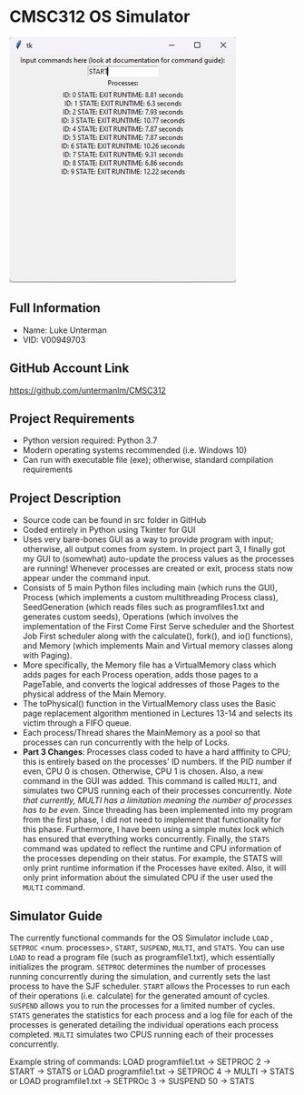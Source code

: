 # CMSC312 OS Simulator 

![simulatorgui](https://github.com/untermanlm/CMSC312/blob/c772f09030885763042de4a50678158ad629b103/cmsc312guiex.jpg)

## Full Information

* Name: Luke Unterman
* VID: V00949703

## GitHub Account Link

https://github.com/untermanlm/CMSC312

## Project Requirements

* Python version required: Python 3.7
* Modern operating systems recommended (i.e. Windows 10)
* Can run with executable file (exe); otherwise, standard compilation requirements

## Project Description

* Source code can be found in src folder in GitHub
* Coded entirely in Python using Tkinter for GUI
* Uses very bare-bones GUI as a way to provide program with input; otherwise, all output comes from system. In project part 3, I finally got my GUI to (somewhat) auto-update the process values as the processes are running! Whenever processes are created or exit, process stats now appear under the command input.
* Consists of 5 main Python files including main (which runs the GUI), Process (which implements a custom multithreading Process class), SeedGeneration (which reads files such as programfiles1.txt and generates custom seeds), Operations (which involves the implementation of the First Come First Serve scheduler and the Shortest Job First scheduler along with the calculate(), fork(), and io() functions), and Memory (which implements Main and Virtual memory classes along with Paging).
* More specifically, the Memory file has a VirtualMemory class which adds pages for each Process operation, adds those pages to a PageTable, and converts the logical addresses of those Pages to the physical address of the Main Memory.
* The toPhysical() function in the VirtualMemory class uses the Basic page replacement algorithm mentioned in Lectures 13-14 and selects its victim through a FIFO queue.
* Each process/Thread shares the MainMemory as a pool so that processes can run concurrently with the help of Locks.
* **Part 3 Changes**: Processes class coded to have a hard afffinity to CPU; this is entirely based on the processes' ID numbers. If the PID number if even, CPU 0 is chosen. Otherwise, CPU 1 is chosen. Also, a new command in the GUI was added. This command is called `MULTI`, and simulates two CPUS running each of their processes concurrently. *Note that currently, MULTI has a limitation meaning the number of processes has to be even.* Since threading has been implemented into my program from the first phase, I did not need to implement that functionality for this phase. Furthermore, I have been using a simple mutex lock which has ensured that everything works concurrently. Finally, the `STATS` command was updated to reflect the runtime and CPU information of the processes depending on their status. For example, the STATS will only print runtime information if the Processes have exited. Also, it will only print information about the simulated CPU if the user used the `MULTI` command.

## Simulator Guide

The currently functional commands for the OS Simulator include `LOAD` , `SETPROC` <num. processes>, `START`, `SUSPEND`, `MULTI`, and
`STATS`. You can use `LOAD` to read a program file (such as programfile1.txt), which essentially initializes the program. `SETPROC`
determines the number of processes running concurrently during the simulation, and currently sets the last process to have the
SJF scheduler. `START` allows the Processes to run each of their operations (i.e. calculate) for the generated amount of cycles.
`SUSPEND` allows you to run the processes for a limited number of cycles. `STATS` generates the statistics for each process and a
log file for each of the processes is generated detailing the individual operations each process completed. `MULTI` simulates two CPUS running each of their processes concurrently.

Example string of commands: LOAD programfile1.txt -> SETPROC 2 -> START -> STATS
                            or LOAD programfile1.txt -> SETPROC 4 -> MULTI -> STATS
                            or LOAD programfile1.txt -> SETPROc 3 -> SUSPEND 50 -> STATS
